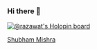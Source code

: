 ### Hi there 👋

<!--
**razawat/razawat** is a ✨ _special_ ✨ repository because its `README.md` (this file) appears on your GitHub profile.

Here are some ideas to get you started:

- 🔭 I’m currently working on ...
- 🌱 I’m currently learning ...
- 👯 I’m looking to collaborate on ...
- 🤔 I’m looking for help with ...
- 💬 Ask me about ...
- 📫 How to reach me: ...
- 😄 Pronouns: ...
- ⚡ Fun fact: ...
-->

[![@razawat's Holopin board](https://holopin.io/api/user/board?user=razawat)](https://holopin.io/@razawat)

<script src="https://platform.linkedin.com/badges/js/profile.js" async defer type="text/javascript"></script>

<div class="badge-base LI-profile-badge" data-locale="en_US" data-size="medium" data-theme="light" data-type="VERTICAL" data-vanity="shubham-mishra-746335139" data-version="v1"><a class="badge-base__link LI-simple-link" href="https://in.linkedin.com/in/shubham-mishra-746335139?trk=profile-badge">Shubham Mishra</a></div>
              
              
